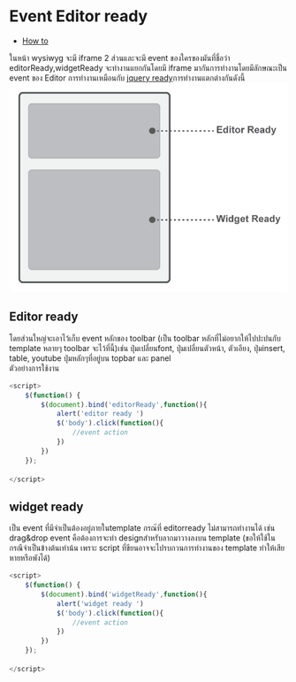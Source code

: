 # Event Editor ready
  - [How to](#how-to) 


ในหน้า wysiwyg จะมี iframe 2 ส่วนและจะมี event  ของใครของมันที่ชื่อว่า editorReady,widgetReady จะทำงานแยกกันโดยมี iframe มากันการทำงานโดยมีลักษณะเป็น event ของ Editor การทำงานเหมือนกับ [jquery ready](https://api.jquery.com/ready/)การทำงานแตกต่างกันดังนี้
![editorready](images/editorready.jpg)
## Editor ready
โดยส่วนใหญ่จะเอาไว้เก็บ event หลักของ toolbar (เป็น toolbar หลักที่ไม่อยากให้ไปปะปนกับ template หลายๆ toolbar จะไว้ที่นี้)เช่น ปุ่มเปลี่ยนfont, ปุ่มเปลี่ยนตัวหน้า, ตัวเอียง, ปุ่มinsert, table, youtube ปุ่มหลักๆที่อยู่บน topbar และ panel
<br>
ตัวอย่างการใช้งาน
```js
<script>
    $(function() {
  	    $(document).bind('editorReady',function(){
            alert('editor ready ')
            $('body').click(function(){
                //event action
            })
        })
    });

</script>
```
## widget ready
เป็น event ที่มีจำเป็นต้องอยู่ภายในtemplate กรณ๊ที่ editorready ไม่สามารถทำงานได้ เช่น drag&drop event คือต้องการจะทำ designสำหรับลากมาวางลงบน template (ขอให้ใช้ในกรณีจำเป็นข้างต้นเท่าน้น เพราะ script ที่ขียนอาจจะไปรบกวนการทำงานของ template ทำให้เสียหายหรือพังได้)
```js
<script>
    $(function() {
  	    $(document).bind('widgetReady',function(){
            alert('widget ready ')
            $('body').click(function(){
                //event action
            })
        })
    });

</script>
```



